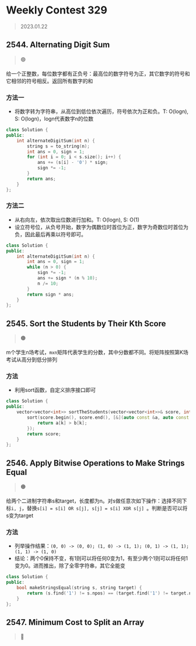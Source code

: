 # Weekly Contest 329
> 2023.01.22

## 2544. Alternating Digit Sum

> :green_circle:

给一个正整数，每位数字都有正负号：最高位的数字符号为正，其它数字的符号和它相邻的符号相反。返回所有数字的和

### 方法一

- 将数字转为字符串，从高位到低位依次遍历，符号依次为正和负。T: O(logn), S: O(logn)，logn代表数字n的位数

```cpp
class Solution {
public:
    int alternateDigitSum(int n) {
        string s = to_string(n);
        int ans = 0, sign = 1;
        for (int i = 0; i < s.size(); i++) {
            ans += (s[i] - '0') * sign;
            sign *= -1;
        }
        return ans;
    }
};
```

### 方法二

- 从右向左，依次取出位数进行加和。T: O(logn), S: O(1)
- 设立符号位，从负号开始，数字为偶数位时首位为正，数字为奇数位时首位为负，因此最后再乘以符号即可。

```cpp
class Solution {
public:
    int alternateDigitSum(int n) {
        int ans = 0, sign = 1;
        while (n > 0) {
            sign *= -1;
            ans += sign * (n % 10);
            n /= 10;
        }
        return sign * ans;
    }
};
```

## 2545. Sort the Students by Their Kth Score

> :orange_circle:

m个学生n场考试，`mxn`矩阵代表学生的分数，其中分数都不同。将矩阵按照第K场考试从高分到低分排列

### 方法

- 利用sort函数，自定义排序接口即可

```cpp
class Solution {
public:
    vector<vector<int>> sortTheStudents(vector<vector<int>>& score, int k) {
        sort(score.begin(), score.end(), [&](auto const &a, auto const &b) {
            return a[k] > b[k];
        });
        return score;
    }
};
```

## 2546. Apply Bitwise Operations to Make Strings Equal

> :orange_circle:

给两个二进制字符串s和target，长度都为n。对s做任意次如下操作：选择不同下标`i, j`，替换`s[i] = s[i] OR s[j], s[j] = s[i] XOR s[j] `。判断是否可以将s变为target

### 方法

- 列举操作结果：`(0, 0) -> (0, 0); (1, 0) -> (1, 1); (0, 1) -> (1, 1); (1, 1) -> (1, 0)`
- 结论：两个0保持不变，有1则可以将任何0变为1，有至少两个1则可以将任何1变为0。进而推出，除了全零字符串，其它全能变
```cpp
class Solution {
public:
    bool makeStringsEqual(string s, string target) {
        return (s.find('1') != s.npos) == (target.find('1') != target.npos);
    }
};
```

## 2547. Minimum Cost to Split an Array

> :red_circle: